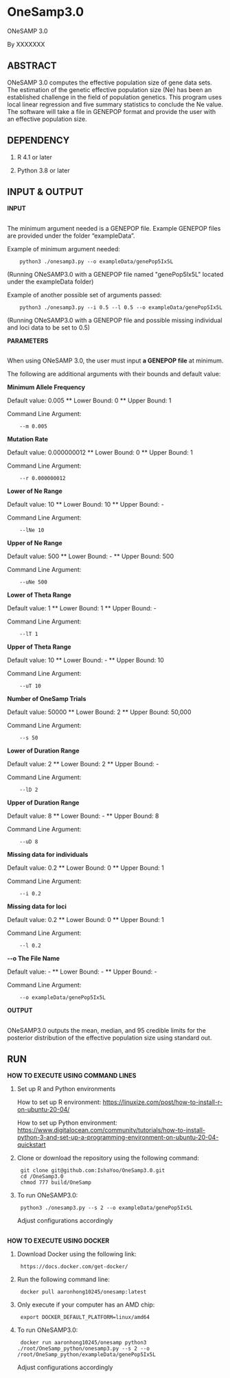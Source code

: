 # OneSamp3.0
ONeSAMP 3.0

By XXXXXXX


## ABSTRACT 

ONeSAMP 3.0 computes the effective population size of gene data sets. The estimation of the genetic effective 
population size (Ne) has been an established challenge in the field of population genetics. This program uses local linear regression and five 
summary statistics to conclude the Ne value. The software will take a file in GENEPOP format and provide the user with an effective population size. 


## DEPENDENCY

1. R 4.1 or later
        
2. Python 3.8 or later


## INPUT & OUTPUT



**INPUT**
##
The minimum argument needed is a GENEPOP file. Example GENEPOP files are provided under the folder “exampleData”. 

Example of minimum argument needed:
        
        python3 ./onesamp3.py --o exampleData/genePop5Ix5L
   (Running ONeSAMP3.0 with a GENEPOP file named "genePop5Ix5L" located under the exampleData folder)
   
Example of another possible set of arguments passed:
        
        python3 ./onesamp3.py --i 0.5 --l 0.5 --o exampleData/genePop5Ix5L
   (Running ONeSAMP3.0 with a GENEPOP file and possible missing individual and loci data to be set to 0.5)
   
   
**PARAMETERS**
##
When using ONeSAMP 3.0, the user must input **a GENEPOP file** at minimum. 

The following are additional arguments with their bounds and default value: 

**Minimum Allele Frequency**

Default value: 0.005 ** Lower Bound: 0 ** Upper Bound: 1

Command Line Argument: 

        --m 0.005

**Mutation Rate**

Default value: 0.000000012 ** Lower Bound: 0 ** Upper Bound: 1

Command Line Argument: 

        --r 0.000000012

**Lower of Ne Range**

Default value: 10 ** Lower Bound: 10 ** Upper Bound: -

Command Line Argument: 

        --lNe 10

**Upper of Ne Range**

Default value: 500 ** Lower Bound: - ** Upper Bound: 500

Command Line Argument: 

        --uNe 500

**Lower of Theta Range**

Default value: 1 ** Lower Bound: 1 ** Upper Bound: -

Command Line Argument: 

        --lT 1

**Upper of Theta Range**

Default value: 10 ** Lower Bound: - ** Upper Bound: 10

Command Line Argument: 

        --uT 10

**Number of OneSamp Trials**

Default value: 50000 ** Lower Bound: 2 ** Upper Bound: 50,000

Command Line Argument: 

        --s 50

**Lower of Duration Range**

Default value: 2 ** Lower Bound: 2 ** Upper Bound: -

Command Line Argument: 

        --lD 2

**Upper of Duration Range**

Default value: 8 ** Lower Bound: - ** Upper Bound: 8

Command Line Argument: 

        --uD 8

**Missing data for individuals**

Default value: 0.2 ** Lower Bound: 0 ** Upper Bound: 1

Command Line Argument: 

        --i 0.2

**Missing data for loci**

Default value: 0.2 ** Lower Bound: 0 ** Upper Bound: 1

Command Line Argument: 

        --l 0.2
        
**--o The File Name**

Default value: - ** Lower Bound: - ** Upper Bound: -

Command Line Argument: 

        --o exampleData/genePop5Ix5L



**OUTPUT**
##
ONeSAMP3.0 outputs the mean, median, and 95 credible limits for the posterior distribution of the effective population size using standard out. 
        


## RUN


**HOW TO EXECUTE USING COMMAND LINES**



1. Set up R and Python environments

   How to set up R environment:
        https://linuxize.com/post/how-to-install-r-on-ubuntu-20-04/
        
   How to set up Python environment:
        https://www.digitalocean.com/community/tutorials/how-to-install-python-3-and-set-up-a-programming-environment-on-ubuntu-20-04-quickstart
        
2. Clone or download the repository using the following command:


        git clone git@github.com:IshaYoo/OneSamp3.0.git
        cd /OneSamp3.0
        chmod 777 build/OneSamp
        
3. To run ONeSAMP3.0:


        python3 ./onesamp3.py --s 2 --o exampleData/genePop5Ix5L
        
   Adjust configurations accordingly
 
 
## 


**HOW TO EXECUTE USING DOCKER**



1. Download Docker using the following link:

        https://docs.docker.com/get-docker/

2. Run the following command line:

        docker pull aaronhong10245/onesamp:latest
        
3. Only execute if your computer has an AMD chip: 
        
        export DOCKER_DEFAULT_PLATFORM=linux/amd64   
        
4. To run ONeSAMP3.0:
        
        docker run aaronhong10245/onesamp python3 ./root/OneSamp_python/onesamp3.py --s 2 --o /root/OneSamp_python/exampleData/genePop5Ix5L
    
    Adjust configurations accordingly


